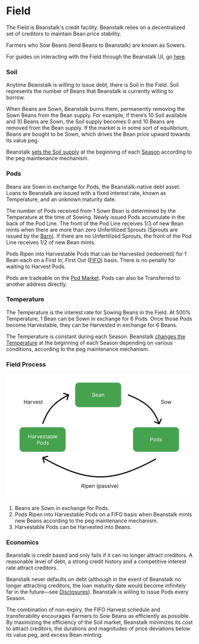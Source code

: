 # Field

The Field is Beanstalk's credit facility. Beanstalk relies on a decentralized set of creditors to maintain Bean price stability.

Farmers who Sow Beans (lend Beans to Beanstalk) are known as Sowers.

For guides on interacting with the Field through the Beanstalk UI, go [here](../guides/field/).

### **Soil**

Anytime Beanstalk is willing to issue debt, there is Soil in the Field. Soil represents the number of Beans that Beanstalk is currently willing to borrow.

When Beans are Sown, Beanstalk burns them, permanently removing the Sown Beans from the Bean supply. For example, if there’s 10 Soil available and 10 Beans are Sown, the Soil supply becomes 0 and 10 Beans are removed from the Bean supply. If the market is in some sort of equilibrium, Beans are bought to be Sown, which drives the Bean price upward towards its value peg.

Beanstalk [sets the Soil supply](../peg-maintenance/overview.md#soil-supply) at the beginning of each [Season](sun.md) according to the peg maintenance mechanism.

### **Pods**

Beans are Sown in exchange for Pods, the Beanstalk-native debt asset. Loans to Beanstalk are issued with a fixed interest rate, known as Temperature, and an unknown maturity date.

The number of Pods received from 1 Sown Bean is determined by the Temperature at the time of Sowing. Newly issued Pods accumulate in the back of the Pod Line. The front of the Pod Line receives 1/3 of new Bean mints when there are more than zero Unfertilized Sprouts (Sprouts are issued by the [Barn](barn.md)). If there are no Unfertilized Sprouts, the front of the Pod Line receives 1/2 of new Bean mints.

Pods Ripen into Harvestable Pods that can be Harvested (redeemed) for 1 Bean each on a First In, First Out ([FIFO](../protocol/glossary.md#fifo)) basis. There is no penalty for waiting to Harvest Pods.

Pods are tradeable on the [Pod Market](market.md#the-pod-market). Pods can also be Transferred to another address directly.

### **Temperature**

The Temperature is the interest rate for Sowing Beans in the Field. At 500% Temperature, 1 Bean can be Sown in exchange for 6 Pods. Once those Pods become Harvestable, they can be Harvested in exchange for 6 Beans.

The Temperature is constant during each Season. Beanstalk [changes the Temperature](../peg-maintenance/temperature.md) at the beginning of each Season depending on various conditions, according to the peg maintenance mechanism.

### **Field Process**

![](../.gitbook/assets/field.png)

1. Beans are Sown in exchange for Pods.
2. Pods Ripen into Harvestable Pods on a FIFO basis when Beanstalk mints new Beans according to the peg maintenance mechanism.
3. Harvestable Pods can be Harvested into Beans.

### **Economics**

Beanstalk is credit based and only fails if it can no longer attract creditors. A reasonable level of debt, a strong credit history and a competitive interest rate attract creditors.

Beanstalk never defaults on debt (although in the event of Beanstalk no longer attracting creditors, the loan maturity date would become infinitely far in the future—see [Disclosures](../disclosures.md#6-debt-maturity-risk)). Beanstalk is willing to issue Pods every Season.

The combination of non-expiry, the FIFO Harvest schedule and transferability encourages Farmers to Sow Beans as efficiently as possible. By maximizing the efficiency of the Soil market, Beanstalk minimizes its cost to attract creditors, the durations and magnitudes of price deviations below its value peg, and excess Bean minting.
